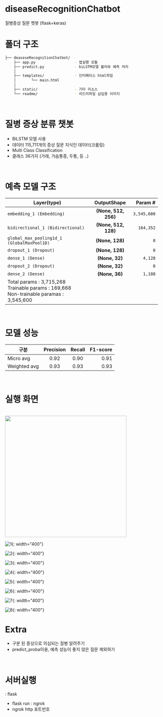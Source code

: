 # diseaseRecognitionChatbot
질병증상 질문 챗봇 (flask+keras)
<br>

# 폴더 구조
```bash
├── deaseseRecognitionChatbot/ 
    ├── app.py                  - 앱실행 모듈
    ├── predict.py              - biLSTM모델 불러와 예측 처리
    │
    ├── templates/              - 인터페이스 html파일
    │       └── main.html
    │
    ├── static/                 - 기타 리소스
    └── readme/                 - 리드미파일 삽입용 이미지
```

<br>

# 질병 증상 분류 챗봇
- BiLSTM 모델 사용
- 데이터 115,711개의 증상 질문 지식인 데이터(크롤링)
- Multi Class Classification
- 클래스 36가지 (가래, 가슴통증, 두통, 등 ..)
<br>

# 예측 모델 구조
Layer(type) | OutputShape | Param #
---|:---:|---:
`embedding_1 (Embedding)` | **(None, 512, 256)** | `3,545,600`
`bidirectional_1 (Bidirectional)` | **(None, 512, 128)** | `164,352`
`global_max_pooling1d_1 (GlobalMaxPool1D)` | **(None, 128)** | `0`
`dropout_1 (Dropout)` | **(None, 128)** | `0`
`dense_1 (Dense)` | **(None, 32)** | `4,128`
`dropout_2 (Dropout)` | **(None, 32)** | `0`
`dense_2 (Dense)` | **(None, 36)** | `1,188`
Total params : 3,715,268 <br>Trainable params : 169,668<br>Non-trainable paramas : 3,545,600 |
<br>

# 모델 성능
구분 | Precision | Recall | F1-score
---|:---:|:---:|---:
Micro avg | 0.92 | 0.90 | 0.91
Weighted avg | 0.93 | 0.93 | 0.93
<br>

# 실행 화면
<br>

<img src="./readme/1.PNG" width="400">

![1](./readme/1.PNG){: width="400"}
<br>

![2](./readme/2.PNG){: width="400"}
<br>

![3](./readme/3.PNG){: width="400"}
<br>

![4](./readme/4.PNG){: width="400"}
<br>

![5](./readme/5.PNG){: width="400"}
<br>

![6](./readme/6.PNG){: width="400"}
<br>

![7](./readme/7.PNG){: width="400"}
<br>

![8](./readme/8.PNG){: width="400"}
<br>

# Extra
- 구분 된 증상으로 의심되는 질병 알려주기
- predict_proba이용, 예측 성능이 좋지 않은 질문 제외하기

<br>

# 서버실행
: flask <br>
- flask run
: ngrok <br>
- ngrok http 포트번호

